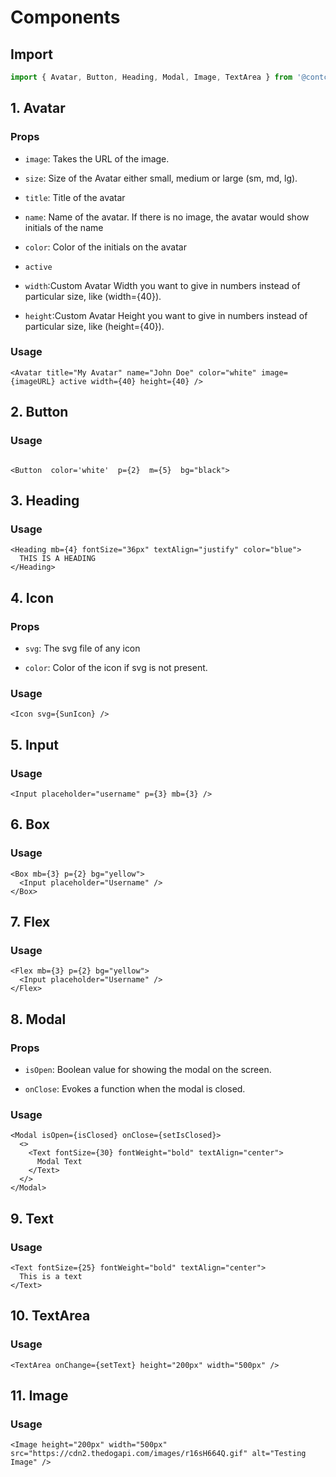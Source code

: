 # Components

## Import

```ts
import { Avatar, Button, Heading, Modal, Image, TextArea } from '@contco/core-ui';
```

## 1. Avatar

### Props

- `image`: Takes the URL of the image.

- `size`: Size of the Avatar either small, medium or large (sm, md, lg).

- `title`: Title of the avatar

- `name`: Name of the avatar. If there is no image, the avatar would show initials of the name

- `color`: Color of the initials on the avatar

- `active`

- `width`:Custom Avatar Width you want to give in numbers instead of particular size, like (width={40}).

- `height`:Custom Avatar Height you want to give in numbers instead of particular size, like (height={40}).

### Usage

```tsx
<Avatar title="My Avatar" name="John Doe" color="white" image={imageURL} active width={40} height={40} />
```

## 2. Button

### Usage

```tsx

<Button  color='white'  p={2}  m={5}  bg="black">

```

## 3. Heading

### Usage

```tsx
<Heading mb={4} fontSize="36px" textAlign="justify" color="blue">
  THIS IS A HEADING
</Heading>
```

## 4. Icon

### Props

- `svg`: The svg file of any icon

- `color`: Color of the icon if svg is not present.

### Usage

```tsx
<Icon svg={SunIcon} />
```

## 5. Input

### Usage

```tsx
<Input placeholder="username" p={3} mb={3} />
```

## 6. Box

### Usage

```tsx
<Box mb={3} p={2} bg="yellow">
  <Input placeholder="Username" />
</Box>
```

## 7. Flex

### Usage

```tsx
<Flex mb={3} p={2} bg="yellow">
  <Input placeholder="Username" />
</Flex>
```

## 8. Modal

### Props

- `isOpen`: Boolean value for showing the modal on the screen.

- `onClose`: Evokes a function when the modal is closed.

### Usage

```tsx
<Modal isOpen={isClosed} onClose={setIsClosed}>
  <>
    <Text fontSize={30} fontWeight="bold" textAlign="center">
      Modal Text
    </Text>
  </>
</Modal>
```

## 9. Text

### Usage

```tsx
<Text fontSize={25} fontWeight="bold" textAlign="center">
  This is a text
</Text>
```

## 10. TextArea

### Usage

```tsx
<TextArea onChange={setText} height="200px" width="500px" />
```

## 11. Image

### Usage

```tsx
<Image height="200px" width="500px" src="https://cdn2.thedogapi.com/images/r16sH664Q.gif" alt="Testing Image" />
```

